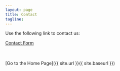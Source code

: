 ```yaml
---
layout: page
title: Contact
tagline:
---
```


Use the following link to contact us:

[Contact Form](https://goo.gl/forms/1C5MZ8KvcBrCZflv1)
<br /><br /><br />


[Go to the Home Page]({{ site.url }}{{ site.baseurl }})
